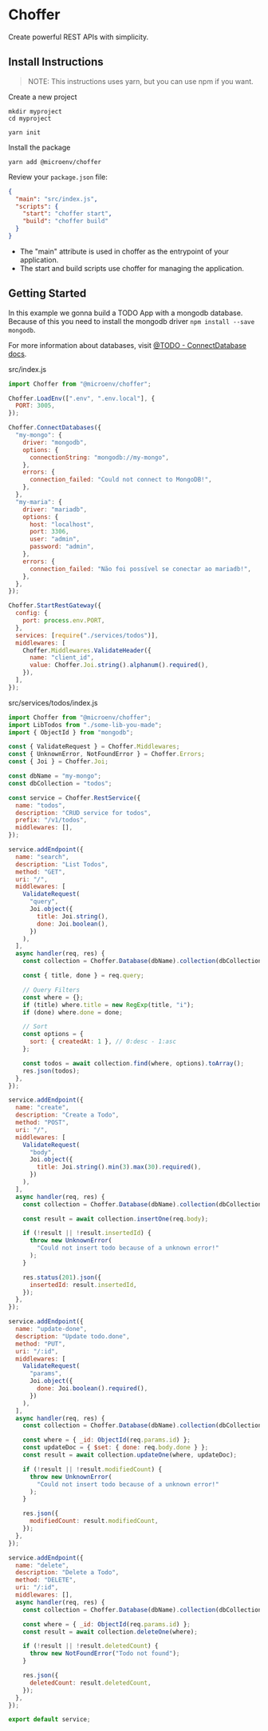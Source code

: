 # Choffer

Create powerful REST APIs with simplicity.

## Install Instructions

> NOTE: This instructions uses yarn, but you can use npm if you want.

Create a new project

```shell
mkdir myproject
cd myproject

yarn init
```

Install the package

```shell
yarn add @microenv/choffer
```

Review your `package.json` file:

```json
{
  "main": "src/index.js",
  "scripts": {
    "start": "choffer start",
    "build": "choffer build"
  }
}
```

- The "main" attribute is used in choffer as the entrypoint of your application.
- The start and build scripts use choffer for managing the application.

## Getting Started

In this example we gonna build a TODO App with a mongodb database. Because of this you need to install the mongodb driver `npm install --save mongodb`.

For more information about databases, visit [@TODO - ConnectDatabase docs]().

src/index.js

```javascript
import Choffer from "@microenv/choffer";

Choffer.LoadEnv([".env", ".env.local"], {
  PORT: 3005,
});

Choffer.ConnectDatabases({
  "my-mongo": {
    driver: "mongodb",
    options: {
      connectionString: "mongodb://my-mongo",
    },
    errors: {
      connection_failed: "Could not connect to MongoDB!",
    },
  },
  "my-maria": {
    driver: "mariadb",
    options: {
      host: "localhost",
      port: 3306,
      user: "admin",
      password: "admin",
    },
    errors: {
      connection_failed: "Não foi possível se conectar ao mariadb!",
    },
  },
});

Choffer.StartRestGateway({
  config: {
    port: process.env.PORT,
  },
  services: [require("./services/todos")],
  middlewares: [
    Choffer.Middlewares.ValidateHeader({
      name: "client_id",
      value: Choffer.Joi.string().alphanum().required(),
    }),
  ],
});
```

src/services/todos/index.js

```javascript
import Choffer from "@microenv/choffer";
import LibTodos from "./some-lib-you-made";
import { ObjectId } from "mongodb";

const { ValidateRequest } = Choffer.Middlewares;
const { UnknownError, NotFoundError } = Choffer.Errors;
const { Joi } = Choffer.Joi;

const dbName = "my-mongo";
const dbCollection = "todos";

const service = Choffer.RestService({
  name: "todos",
  description: "CRUD service for todos",
  prefix: "/v1/todos",
  middlewares: [],
});

service.addEndpoint({
  name: "search",
  description: "List Todos",
  method: "GET",
  uri: "/",
  middlewares: [
    ValidateRequest(
      "query",
      Joi.object({
        title: Joi.string(),
        done: Joi.boolean(),
      })
    ),
  ],
  async handler(req, res) {
    const collection = Choffer.Database(dbName).collection(dbCollection);

    const { title, done } = req.query;

    // Query Filters
    const where = {};
    if (title) where.title = new RegExp(title, "i");
    if (done) where.done = done;

    // Sort
    const options = {
      sort: { createdAt: 1 }, // 0:desc - 1:asc
    };

    const todos = await collection.find(where, options).toArray();
    res.json(todos);
  },
});

service.addEndpoint({
  name: "create",
  description: "Create a Todo",
  method: "POST",
  uri: "/",
  middlewares: [
    ValidateRequest(
      "body",
      Joi.object({
        title: Joi.string().min(3).max(30).required(),
      })
    ),
  ],
  async handler(req, res) {
    const collection = Choffer.Database(dbName).collection(dbCollection);

    const result = await collection.insertOne(req.body);

    if (!result || !result.insertedId) {
      throw new UnknownError(
        "Could not insert todo because of a unknown error!"
      );
    }

    res.status(201).json({
      insertedId: result.insertedId,
    });
  },
});

service.addEndpoint({
  name: "update-done",
  description: "Update todo.done",
  method: "PUT",
  uri: "/:id",
  middlewares: [
    ValidateRequest(
      "params",
      Joi.object({
        done: Joi.boolean().required(),
      })
    ),
  ],
  async handler(req, res) {
    const collection = Choffer.Database(dbName).collection(dbCollection);

    const where = { _id: ObjectId(req.params.id) };
    const updateDoc = { $set: { done: req.body.done } };
    const result = await collection.updateOne(where, updateDoc);

    if (!result || !result.modifiedCount) {
      throw new UnknownError(
        "Could not insert todo because of a unknown error!"
      );
    }

    res.json({
      modifiedCount: result.modifiedCount,
    });
  },
});

service.addEndpoint({
  name: "delete",
  description: "Delete a Todo",
  method: "DELETE",
  uri: "/:id",
  middlewares: [],
  async handler(req, res) {
    const collection = Choffer.Database(dbName).collection(dbCollection);

    const where = { _id: ObjectId(req.params.id) };
    const result = await collection.deleteOne(where);

    if (!result || !result.deletedCount) {
      throw new NotFoundError("Todo not found");
    }

    res.json({
      deletedCount: result.deletedCount,
    });
  },
});

export default service;
```
